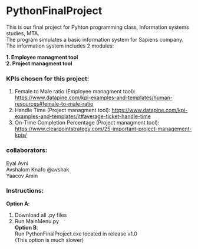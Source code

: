 # PythonFinalProject
This is our final project for Pyhton programming class, Information systems studies, MTA.<br/>
The program simulates a basic information system for Sapiens company.<br/>
The information system includes 2 modules:<br/>

 **1. Employee managment tool<br/>
 2. Project managment tool**<br/>
 
 ### KPIs chosen for this project:<br/>
 1) Female to Male ratio (Employee managment tool): https://www.datapine.com/kpi-examples-and-templates/human-resources#female-to-male-ratio<br/>
 2) Handle Time (Project managment tool): https://www.datapine.com/kpi-examples-and-templates/it#average-ticket-handle-time<br/>
 3) On-Time Completion Percentage (Project managment tool): https://www.clearpointstrategy.com/25-important-project-management-kpis/<br/>
 
### collaborators:<br/>
Eyal Avni<br/>
Avshalom Knafo @avshak<br/>
Yaacov Amin<br/>

### Instructions:<br/>
**Option A**:<br/>
  1) Download all .py files<br/>
  2) Run MainMenu.py<br/>
**Option B**:<br/>
Run PythonFinalProject.exe located in release v1.0 <br/>
(This option is much slower)
